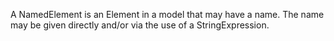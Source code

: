 A NamedElement is an Element in a model that may have a name. The name may be given directly and/or via the use of a StringExpression.